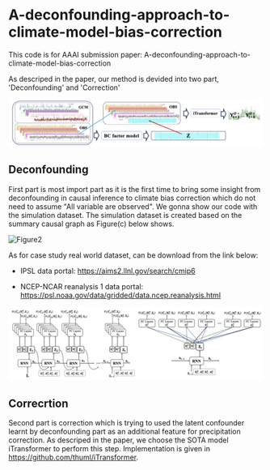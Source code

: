 # A-deconfounding-approach-to-climate-model-bias-correction

This code is for AAAI submission paper: A-deconfounding-approach-to-climate-model-bias-correction

As descriped in the paper, our method is devided into two part, 'Deconfounding' and 'Correction'

![Figure1](figures/Process.png)


## Deconfounding

First part is most import part as it is the first time to bring some insight from deconfounding in causal inference to climate bias correction
which do not need to assume "All variable are observed". We gonna show our code with the simulation dataset. The simulation dataset is created 
based on the summary causal graph as Figure(c) below shows.


![Figure2](figures/Summary%20causal%20graph%20final.png)

As for case study real world dataset, can be download from the link below:

- IPSL data portal: https://aims2.llnl.gov/search/cmip6

- NCEP-NCAR reanalysis 1 data portal: https://psl.noaa.gov/data/gridded/data.ncep.reanalysis.html

![factor model](figures/factor%20model.png)
  

## Correcrtion

Second part is correction which is trying to used the latent confounder learnt by deconfounding part as an additional feature for precipitation 
correction. As descriped in the paper, we choose the SOTA model iTransformer to perform this step. Implementation is given in https://github.com/thuml/iTransformer.

